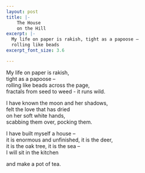 ```yaml
---
layout: post
title: |-
    The House
    on the Hill
excerpt: |-
  My life on paper is rakish, tight as a papoose –
  rolling like beads
excerpt_font_size: 3.6

---
```


My life on paper is rakish,  
tight as a papoose –    
rolling like beads across the page,  
fractals from seed to weed - it runs wild.

I have known the moon and her shadows,  
felt the love that has dried   
on her soft white hands,  
scabbing them over, pocking them.  

I have built myself a house –   
it is enormous and unfinished, it is the deer,  
it is the oak tree, it is the sea –   
I will sit in the kitchen  

and make a pot of tea.
